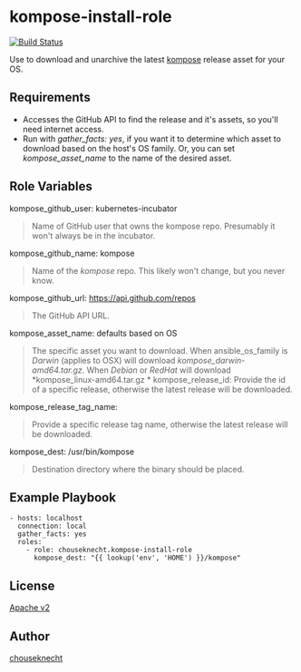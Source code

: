 # kompose-install-role

[![Build Status](https://travis-ci.org/chouseknecht/kompose-install-role.svg?branch=master)](https://travis-ci.org/chouseknecht/kompose-install-role)

Use to download and unarchive the latest [kompose](https://github.com/kubernetes-incubator/kompose) release asset for your OS.

## Requirements

- Accesses the GitHub API to find the release and it's assets, so you'll need internet access.
- Run with *gather_facts: yes*, if you want it to determine which asset to download based on the host's OS family. Or, you can set *kompose_asset_name* to the name of the desired asset.

## Role Variables

kompose_github_user: kubernetes-incubator
> Name of GitHub user that owns the kompose repo. Presumably it won't always be in the incubator.

kompose_github_name: kompose
> Name of the *kompose* repo. This likely won't change, but you never know.

kompose_github_url: https://api.github.com/repos
> The GitHub API URL.

kompose_asset_name: defaults based on OS 
> The specific asset you want to download. When ansible_os_family is *Darwin* (applies to OSX) will download *kompose_darwin-amd64.tar.gz*. When *Debian* or *RedHat* will download *kompose_linux-amd64.tar.gz *
kompose_release_id: 
> Provide the id of a specific release, otherwise the latest release will be downloaded.

kompose_release_tag_name:
> Provide a specific release tag name, otherwise the latest release will be downloaded.

kompose_dest: /usr/bin/kompose
> Destination directory where the binary should be placed.

## Example Playbook

```
- hosts: localhost
  connection: local
  gather_facts: yes
  roles:
    - role: chouseknecht.kompose-install-role
      kompose_dest: "{{ lookup('env', 'HOME') }}/kompose"
```

## License

[Apache v2](http://apache.org/licenses/LICENSE-2.0)

## Author

[chouseknecht](https://github.com/chouseknecht)


